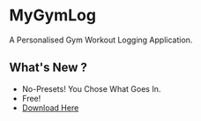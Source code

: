 # MyGymLog

A Personalised Gym Workout Logging Application.

## What's New ?

- No-Presets! You Chose What Goes In.
- Free!
- [Download Here](https://kekresiddharth20.wixsite.com/mygymlog)